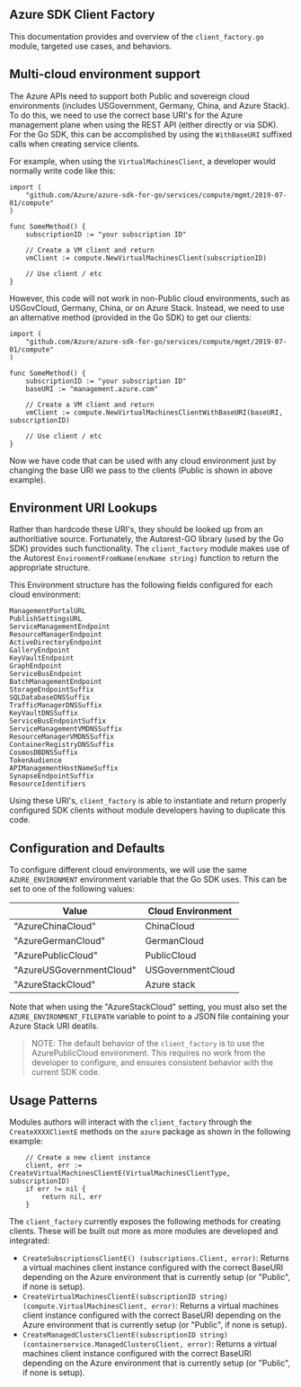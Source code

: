 ## Azure SDK Client Factory 

This documentation provides and overview of the `client_factory.go` module, targeted use cases, and behaviors. 

## Multi-cloud environment support

The Azure APIs need to support both Public and sovereign cloud environments (includes USGovernment, Germany, China, and Azure Stack).  To do this, we need to use the correct base URI's for the Azure management plane when using the REST API (either directly or via SDK). For the Go SDK, this can be accomplished by using the `WithBaseURI` suffixed calls when creating service clients.

For example, when using the `VirtualMachinesClient`, a developer would normally write code like this:

```golang
import (
    "github.com/Azure/azure-sdk-for-go/services/compute/mgmt/2019-07-01/compute"
)

func SomeMethod() {
    subscriptionID := "your subscription ID"

    // Create a VM client and return
	vmClient := compute.NewVirtualMachinesClient(subscriptionID)

    // Use client / etc
}
```

However, this code will not work in non-Public cloud environments, such as USGovCloud, Germany, China, or on Azure Stack.  Instead, we need to use an alternative method (provided in the Go SDK) to get our clients:

```golang
import (
    "github.com/Azure/azure-sdk-for-go/services/compute/mgmt/2019-07-01/compute"
)

func SomeMethod() {
    subscriptionID := "your subscription ID"
    baseURI := "management.azure.com"

    // Create a VM client and return
	vmClient := compute.NewVirtualMachinesClientWithBaseURI(baseURI, subscriptionID)

    // Use client / etc
}
```

Now we have code that can be used with any cloud environment just by changing the base URI we pass to the clients (Public is shown in above example). 

## Environment URI Lookups

Rather than hardcode these URI's, they should be looked up from an authoritiative source. Fortunately, the Autorest-GO library (used by the Go SDK) provides such functionality. The `client_factory` module makes use of the Autorest `EnvironmentFromName(envName string)` function to return the appropriate structure. 

This Environment structure has the following fields configured for each cloud environment:

```golang
ManagementPortalURL          
PublishSettingsURL           
ServiceManagementEndpoint    
ResourceManagerEndpoint      
ActiveDirectoryEndpoint      
GalleryEndpoint              
KeyVaultEndpoint             
GraphEndpoint                
ServiceBusEndpoint           
BatchManagementEndpoint      
StorageEndpointSuffix        
SQLDatabaseDNSSuffix         
TrafficManagerDNSSuffix      
KeyVaultDNSSuffix            
ServiceBusEndpointSuffix     
ServiceManagementVMDNSSuffix 
ResourceManagerVMDNSSuffix   
ContainerRegistryDNSSuffix   
CosmosDBDNSSuffix            
TokenAudience                
APIManagementHostNameSuffix  
SynapseEndpointSuffix        
ResourceIdentifiers          
```

Using these URI's, `client_factory` is able to instantiate and return properly configured SDK clients without module developers having to duplicate this code.

## Configuration and Defaults

To configure different cloud environments, we will use the same `AZURE_ENVIRONMENT` environment variable that the Go SDK uses. This can be set to one of the following values:

|Value                      |Cloud Environment  |
|---------------------------|-------------------|
|"AzureChinaCloud"          |ChinaCloud         |
|"AzureGermanCloud"         |GermanCloud        |
|"AzurePublicCloud"         |PublicCloud        |
|"AzureUSGovernmentCloud"   |USGovernmentCloud  |
|"AzureStackCloud"          |Azure stack        |

Note that when using the "AzureStackCloud" setting, you must also set the `AZURE_ENVIRONMENT_FILEPATH` variable to point to a JSON file containing your Azure Stack URI deatils.

>NOTE: The default behavior of the `client_factory` is to use the AzurePublicCloud environment. This requires no work from the developer to configure, and ensures consistent behavior with the current SDK code.       

## Usage Patterns

Modules authors will interact with the `client_factory` through the `CreateXXXXClientE` methods on the `azure` package as shown in the following example:

```golang
    // Create a new client instance
	client, err := CreateVirtualMachinesClientE(VirtualMachinesClientType, subscriptionID)
	if err != nil {
		return nil, err
	}
```

The `client_factory` currently exposes the following methods for creating clients. These will be built out more as more modules are developed and integrated:

* `CreateSubscriptionsClientE() (subscriptions.Client, error)`: Returns a virtual machines client instance configured with the correct BaseURI depending on the Azure environment that is currently setup (or "Public", if none is setup).
* `CreateVirtualMachinesClientE(subscriptionID string) (compute.VirtualMachinesClient, error)`: Returns a virtual machines client instance configured with the correct BaseURI depending on the Azure environment that is currently setup (or "Public", if none is setup).
* `CreateManagedClustersClientE(subscriptionID string) (containerservice.ManagedClustersClient, error)`: Returns a virtual machines client instance configured with the correct BaseURI depending on the Azure environment that is currently setup (or "Public", if none is setup).
